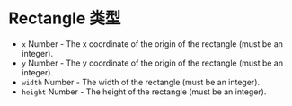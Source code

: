 # Rectangle 类型

* `x` Number - The x coordinate of the origin of the rectangle (must be an integer).
* `y` Number - The y coordinate of the origin of the rectangle (must be an integer).
* `width` Number - The width of the rectangle (must be an integer).
* `height` Number - The height of the rectangle (must be an integer).